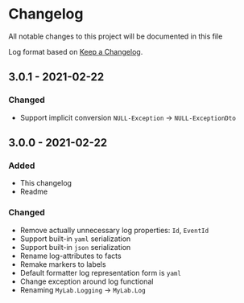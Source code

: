 # Changelog

All notable changes to this project will be documented in this file

Log format based on [Keep a Changelog](https://keepachangelog.com/en/1.0.0/).

## 3.0.1 - 2021-02-22

### Changed

* Support implicit conversion `NULL-Exception` -> `NULL-ExceptionDto`

## 3.0.0 - 2021-02-22

### Added

- This changelog
- Readme

### Changed

* Remove actually unnecessary log properties: `Id`, `EventId`
* Support built-in `yaml` serialization
* Support built-in `json` serialization  
* Rename log-attributes to facts
* Remake markers to labels
* Default formatter log representation form is `yaml`   
* Change exception around log functional
* Renaming `MyLab.Logging` -> `MyLab.Log`


